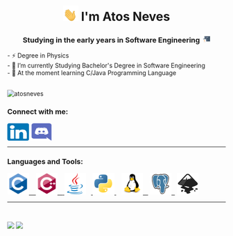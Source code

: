

<br>


<h1 align="center"><img src="tenor.gif" alt="" width="35" height="35"/> I'm Atos Neves</h1>
<h3 align="center">Studying in the early years in Software Engineering  <img src="codding.gif" alt="" width="20" height="20"/></h3>
- ⚡ Degree in Physics  <br>
- 🔭 I’m currently Studying Bachelor's Degree in Software Engineering<br>
- 🌱 At the moment learning C/Java Programming Language<br>
<br>
<p align="left"> <img src="https://komarev.com/ghpvc/?username=atosneves&label=Profile%20views&color=0e75b6&style=flat" alt="atosneves" width="130" height="28"/> </p>

<h3 align="left">Connect with me:</h3>
<p align="left">
<a href="https://www.linkedin.com/in/atos-neves/" target=""><img align="center" src="linkedin.svg" alt="atosneves" height="40" width="50" /></a>
<a href="https://discord.gg/AtosNeves#5322" target="blank"><img align="center" src="discord.svg" alt="AtosNeves#5322" height="40" width="50" /></a>
</p><hr>
<h3 align="left">Languages and Tools:</h3>
<p align="left"><a href="https://www.cprogramming.com/" target="_blank"><img src="c.svg" alt="c" width="50" height="50"/> &nbsp;&nbsp; </a> <a href="https://www.w3schools.com/cpp/" target="_blank"> <img src="c++.svg" alt="cplusplus" width="50" height="50"/> &nbsp;&nbsp;<a href="https://www.java.com" target="_blank"> <img src="java.svg" alt="java" width="50" height="50"/></a> &nbsp;&nbsp;<a href="https://www.python.org" target="_blank"> <img src="python.svg" alt="python" width="50" height="50"/> </a> &nbsp;&nbsp; <a href="https://www.linux.org/" target="_blank"> <img src="linux.svg" alt="linux" width="50" height="50"/> &nbsp;&nbsp;</a> <a href="https://www.postgresql.org" target="_blank"> <img src="postgresql.svg" alt="postgresql" width="50" height="50"/>&nbsp;&nbsp;</a>  <a href="https://inkscape.org/" target="_blank"> <img src="inkscape.svg" alt="Inkscape" width="50" height="50"/> </a></p>
<hr>

<br>

![](https://github-readme-stats.vercel.app/api?username=atosneves&show_icons=true&locale=en)  ![](https://github-readme-stats.vercel.app/api/top-langs?username=atosneves&show_icons=true&locale=en&layout=compact)



